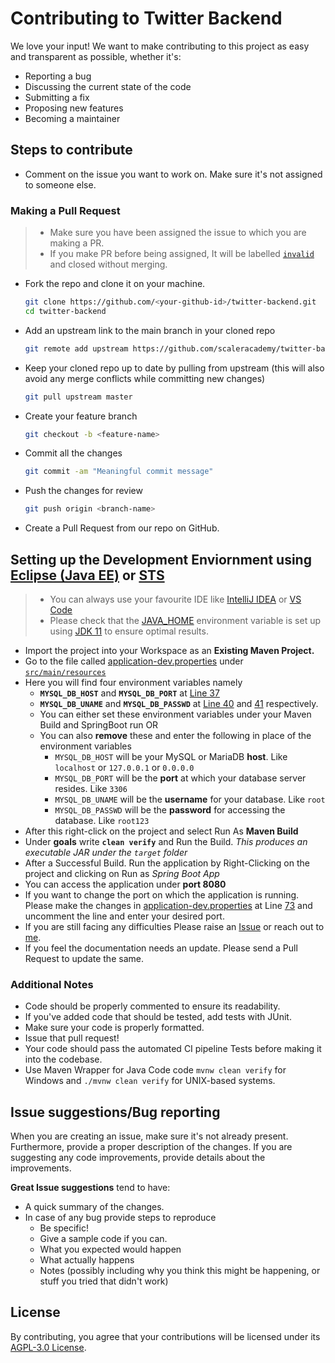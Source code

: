 # Contributing to Twitter Backend

We love your input! We want to make contributing to this project as easy and transparent as possible, whether it's:

- Reporting a bug
- Discussing the current state of the code
- Submitting a fix
- Proposing new features
- Becoming a maintainer


## Steps to contribute

* Comment on the issue you want to work on. Make sure it's not assigned to someone else.

### Making a Pull Request

> - Make sure you have been assigned the issue to which you are making a PR.
> - If you make PR before being assigned, It will be labelled [`invalid`](https://github.com/scaleracademy/twitter-backend-java/pulls?q=is%3Aopen+is%3Apr+label%3Ainvalid) and closed without merging.

* Fork the repo and clone it on your machine.
    ```bash
    git clone https://github.com/<your-github-id>/twitter-backend.git
    cd twitter-backend
    ```
* Add an upstream link to the main branch in your cloned repo
    ```bash
    git remote add upstream https://github.com/scaleracademy/twitter-backend.git
    ```
* Keep your cloned repo up to date by pulling from upstream (this will also avoid any merge conflicts while committing new changes)
    ```bash
    git pull upstream master
    ```
* Create your feature branch
    ```bash
    git checkout -b <feature-name>
    ```
* Commit all the changes
    ```bash
    git commit -am "Meaningful commit message"
    ```
* Push the changes for review
    ```bash
    git push origin <branch-name>
    ```
* Create a Pull Request from our repo on GitHub.

## Setting up the Development Enviornment using [Eclipse (Java EE)](https://www.eclipse.org/downloads/packages/release/2020-09/r/eclipse-ide-enterprise-java-developers) or [STS](https://spring.io/tools)

> - You can always use your favourite IDE like [IntelliJ IDEA](https://www.jetbrains.com/idea/) or [VS Code](https://code.visualstudio.com/)
> - Please check that the [JAVA_HOME](https://docs.oracle.com/cd/E19182-01/821-0917/inst_jdk_javahome_t/index.html) environment variable is set up using [JDK 11](https://adoptopenjdk.net/) to ensure optimal results.
- Import the project into your Workspace as an **Existing Maven Project.**
- Go to the file called [application-dev.properties](https://github.com/scaleracademy/twitter-backend/blob/master/src/main/resources/application-dev.properties) under [`src/main/resources`](https://github.com/scaleracademy/twitter-backend/blob/master/src/main/resources)
- Here you will find four environment variables namely
    - **`MYSQL_DB_HOST`** and **`MYSQL_DB_PORT`** at [Line 37](https://github.com/scaleracademy/twitter-backend/blob/fb2f7c56184ef4e56e599602905708e933bd30a1/src/main/resources/application-dev.properties#L37)
    - **`MYSQL_DB_UNAME`** and **`MYSQL_DB_PASSWD`** at [Line 40](https://github.com/scaleracademy/twitter-backend/blob/fb2f7c56184ef4e56e599602905708e933bd30a1/src/main/resources/application-dev.properties#L40) and [41](https://github.com/scaleracademy/twitter-backend/blob/fb2f7c56184ef4e56e599602905708e933bd30a1/src/main/resources/application-dev.properties#L41) respectively.
    - You can either set these environment variables under your Maven Build and SpringBoot run OR
    - You can also **remove** these and enter the following in place of the environment variables
        - `MYSQL_DB_HOST` will be your MySQL or MariaDB **host**. Like `localhost` or `127.0.0.1` or `0.0.0.0`
        - `MYSQL_DB_PORT` will be the **port** at which your database server resides. Like `3306`
        - `MYSQL_DB_UNAME` will be the **username** for your database. Like `root`
        - `MYSQL_DB_PASSWD` will be the **password** for accessing the database. Like `root123`
- After this right-click on the project and select Run As **Maven Build**
- Under **goals** write **`clean verify`** and Run the Build. _This produces an executable JAR under the `target` folder_
- After a Successful Build. Run the application by Right-Clicking on the project and clicking on Run as *Spring Boot App*
- You can access the application under **port 8080**
- If you want to change the port on which the application is running. Please make the changes in [application-dev.properties](https://github.com/scaleracademy/twitter-backend/blob/master/src/main/resources/application-dev.properties) at Line [73](https://github.com/scaleracademy/twitter-backend-java/blob/c4f41995e75b1a0f9d3ab1b2d0c41eb313c1b3b6/src/main/resources/application-dev.properties#L73) and uncomment the line and enter your desired port.
- If you are still facing any difficulties Please raise an [Issue](https://github.com/scaleracademy/twitter-backend-java/issues/new/choose) or reach out to [me](https://subho.xyz/site/en/contact.html).
- If you feel the documentation needs an update. Please send a Pull Request to update the same.


### Additional Notes

* Code should be properly commented to ensure its readability.
* If you've added code that should be tested, add tests with JUnit.
* Make sure your code is properly formatted.
* Issue that pull request!
* Your code should pass the automated CI pipeline Tests before making it into the codebase.
* Use Maven Wrapper for Java Code code `mvnw clean verify` for Windows and `./mvnw clean verify` for UNIX-based systems.

## Issue suggestions/Bug reporting

When you are creating an issue, make sure it's not already present. Furthermore, provide a proper description of the changes. If you are suggesting any code improvements, provide details about the improvements.

**Great Issue suggestions** tend to have:

- A quick summary of the changes.
- In case of any bug provide steps to reproduce
  - Be specific!
  - Give a sample code if you can.
  - What you expected would happen
  - What actually happens
  - Notes (possibly including why you think this might be happening, or stuff you tried that didn't work)


## License

By contributing, you agree that your contributions will be licensed under its  [AGPL-3.0 License](https://github.com/scaleracademy/twitter-backend/blob/master/LICENSE).